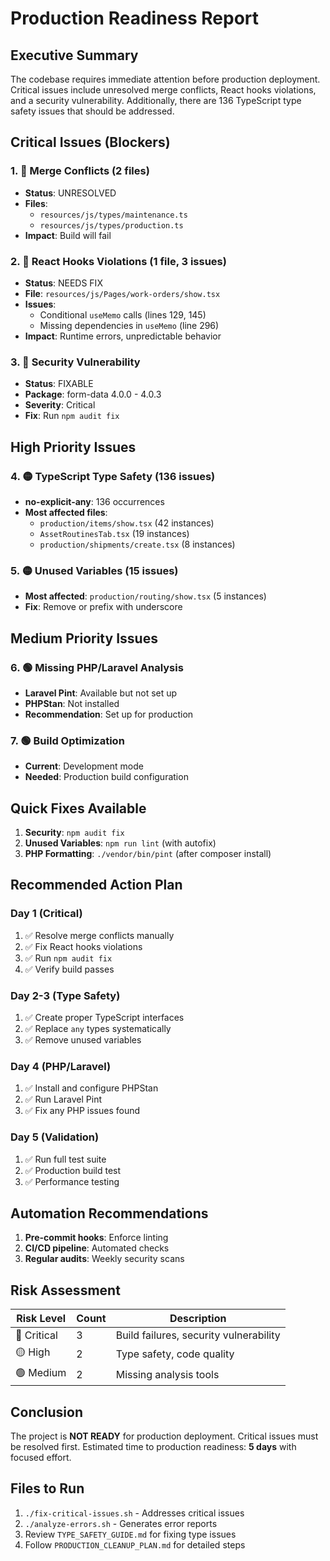 # Production Readiness Report

## Executive Summary

The codebase requires immediate attention before production deployment. Critical issues include unresolved merge conflicts, React hooks violations, and a security vulnerability. Additionally, there are 136 TypeScript type safety issues that should be addressed.

## Critical Issues (Blockers)

### 1. 🔴 Merge Conflicts (2 files)
- **Status**: UNRESOLVED
- **Files**: 
  - `resources/js/types/maintenance.ts`
  - `resources/js/types/production.ts`
- **Impact**: Build will fail

### 2. 🔴 React Hooks Violations (1 file, 3 issues)
- **Status**: NEEDS FIX
- **File**: `resources/js/Pages/work-orders/show.tsx`
- **Issues**:
  - Conditional `useMemo` calls (lines 129, 145)
  - Missing dependencies in `useMemo` (line 296)
- **Impact**: Runtime errors, unpredictable behavior

### 3. 🔴 Security Vulnerability
- **Status**: FIXABLE
- **Package**: form-data 4.0.0 - 4.0.3
- **Severity**: Critical
- **Fix**: Run `npm audit fix`

## High Priority Issues

### 4. 🟡 TypeScript Type Safety (136 issues)
- **no-explicit-any**: 136 occurrences
- **Most affected files**:
  - `production/items/show.tsx` (42 instances)
  - `AssetRoutinesTab.tsx` (19 instances)
  - `production/shipments/create.tsx` (8 instances)

### 5. 🟡 Unused Variables (15 issues)
- **Most affected**: `production/routing/show.tsx` (5 instances)
- **Fix**: Remove or prefix with underscore

## Medium Priority Issues

### 6. 🟢 Missing PHP/Laravel Analysis
- **Laravel Pint**: Available but not set up
- **PHPStan**: Not installed
- **Recommendation**: Set up for production

### 7. 🟢 Build Optimization
- **Current**: Development mode
- **Needed**: Production build configuration

## Quick Fixes Available

1. **Security**: `npm audit fix`
2. **Unused Variables**: `npm run lint` (with autofix)
3. **PHP Formatting**: `./vendor/bin/pint` (after composer install)

## Recommended Action Plan

### Day 1 (Critical)
1. ✅ Resolve merge conflicts manually
2. ✅ Fix React hooks violations
3. ✅ Run `npm audit fix`
4. ✅ Verify build passes

### Day 2-3 (Type Safety)
1. ✅ Create proper TypeScript interfaces
2. ✅ Replace `any` types systematically
3. ✅ Remove unused variables

### Day 4 (PHP/Laravel)
1. ✅ Install and configure PHPStan
2. ✅ Run Laravel Pint
3. ✅ Fix any PHP issues found

### Day 5 (Validation)
1. ✅ Run full test suite
2. ✅ Production build test
3. ✅ Performance testing

## Automation Recommendations

1. **Pre-commit hooks**: Enforce linting
2. **CI/CD pipeline**: Automated checks
3. **Regular audits**: Weekly security scans

## Risk Assessment

| Risk Level | Count | Description |
|------------|-------|-------------|
| 🔴 Critical | 3 | Build failures, security vulnerability |
| 🟡 High | 2 | Type safety, code quality |
| 🟢 Medium | 2 | Missing analysis tools |

## Conclusion

The project is **NOT READY** for production deployment. Critical issues must be resolved first. Estimated time to production readiness: **5 days** with focused effort.

## Files to Run

1. `./fix-critical-issues.sh` - Addresses critical issues
2. `./analyze-errors.sh` - Generates error reports
3. Review `TYPE_SAFETY_GUIDE.md` for fixing type issues
4. Follow `PRODUCTION_CLEANUP_PLAN.md` for detailed steps
